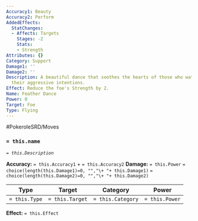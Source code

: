 ```yaml
---
Accuracy1: Beauty
Accuracy2: Perform
AddedEffects:
  StatChanges:
  - Affects: Targets
    Stages: -2
    Stats:
    - Strength
Attributes: {}
Category: Support
Damage1: ''
Damage2: ''
Description: A beautiful dance that soothes the hearts of those who watch it, reducing
  their aggressive intentions.
Effect: Reduce the foe's Strength by 2.
Name: Feather Dance
Power: 0
Target: Foe
Type: Flying
---
```


#PokeroleSRD/Moves

### `= this.name` 
*`= this.Description`*

**Accuracy:** `= this.Accuracy1` + `= this.Accuracy2`
**Damage:** `= this.Power` `= choice(length(this.Damage1)=0, "","\+ "+ this.Damage1)` `= choice(length(this.Damage2)=0, "","\+ "+ this.Damage2)`

| Type          | Target          | Category          | Power          |
| ------------- | --------------- | ----------------  | -------------- |
| `= this.Type` | `= this.Target` | `= this.Category` | `= this.Power` | 

**Effect:** `= this.Effect`